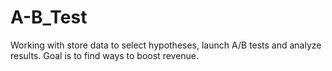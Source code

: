 # A-B_Test
Working with store data to select hypotheses, launch A/B tests and analyze results. Goal is to find ways to boost revenue.
